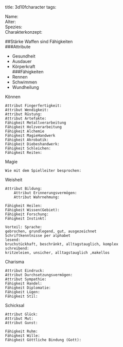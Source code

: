 title: 3d10fcharacter
tags: 

Name:  
Alter:  
Spezies:  
Charakterkonzept:  

##Stärke
Waffen sind Fähigkeiten  
###Attribute
* Gesundheit  
* Ausdauer  
* Körperkraft  
###Fähigkeiten	
* Rennen
* Schwimmen
* Wundheilung


Können

	Attribut Fingerfertigkeit:
	Attribut Wendigkeit:
	Attribut Rüstung: 
	Attribut Artefakte:
	Fähigkeit Metallverarbeitung
	Fähigkeit Holzverarbeitung
	Fähigkeit Alchemie
	Fähigkeit MagieHandwerk
	Fähigkeit Akrobatik:
	Fähigkeit Diebeshandwerk:
	Fähigkeit Schleichen:
	Fähigkeit Reiten:

Magie

	Wie mit dem Spielleiter besprochen: 

Weisheit

	Attribut Bildung:
        Attribut Erinnerungsvermögen:
        Attribut Wahrnehmung: 
 
	Fähigkeit Heilen:  
	Fähigkeit Wissen(Gebiet):  
	Fähigkeit Forschung:
	Fähigkeit Instinkt:

	Vorteil: Sprache:  
	gebrochen, grundlegend, gut, ausgezeichnet
	Schriftkenntnisse per alphabet 
	lesend:
	bruchstückhaft, beschränkt, alltagstauglich, komplex
	schreibend:
	kritzeleien, unsicher, alltagstauglich ,makellos


	
Charisma

	Attribut Eindruck:
	Attribut Durchsetzungsvermögen:
	Attribut Sympathie:
	Fähigkeit Handel:
	Fähigkeit Diplomatie:
	Fähigkeit Lügen:
	Fähigkeit Stil:

Schicksal

	Attribut Glück:
	Attribut Mut:
	Attribut Gunst:

	Fähigkeit Ruhm:
	Fähigkeit Wille:
	Fähigkeit Göttliche Bindung (Gott):
